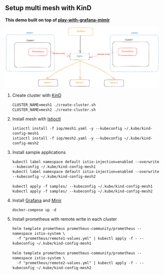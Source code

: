 ## Setup multi mesh with KinD

**This demo built on top of [play-with-grafana-mimir](https://grafana.com/tutorials/play-with-grafana-mimir/?pg=oss-mimir&plcmt=hero-btn-1)**


![image](./multi-mesh.svg)


1. Create cluster with [KinD](https://kind.sigs.k8s.io/)

    ```shell
    CLUSTER_NAME=mesh1 ./create-cluster.sh
    CLUSTER_NAME=mesh2 ./create-cluster.sh
    ```
1. Install mesh with [Istioctl](https://istio.io/latest/docs/setup/install/istioctl/)

    ```shell
    istioctl install -f iop/mesh1.yaml -y --kubeconfig ~/.kube/kind-config-mesh1
    istioctl install -f iop/mesh2.yaml -y --kubeconfig ~/.kube/kind-config-mesh2
    ```

1. Install sample applications

    ```shell
    kubectl label namespace default istio-injection=enabled --overwrite --kubeconfig ~/.kube/kind-config-mesh1
    kubectl label namespace default istio-injection=enabled --overwrite --kubeconfig ~/.kube/kind-config-mesh2

    kubectl apply -f samples/ --kubeconfig ~/.kube/kind-config-mesh1
    kubectl apply -f samples/ --kubeconfig ~/.kube/kind-config-mesh2
    ```

1. Install [Grafana](https://grafana.com/oss/grafana/) and [Minir](https://grafana.com/oss/mimir/)

    ```shell
    docker-compose up -d
    ```

1. Install prometheus with remote write in each cluster

    ```shell
    helm template prometheus prometheus-community/prometheus --namespace istio-system \
      -f "prometheus/remote1-values.yml" | kubectl apply -f - --kubeconfig ~/.kube/kind-config-mesh1

    helm template prometheus prometheus-community/prometheus --namespace istio-system \
      -f "prometheus/remote2-values.yml" | kubectl apply -f - --kubeconfig ~/.kube/kind-config-mesh2
    ```